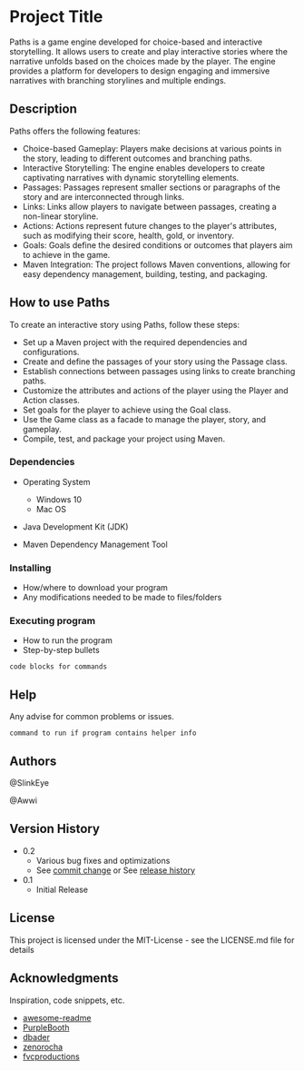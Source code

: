 # Project Title

Paths is a game engine developed for choice-based and interactive storytelling. It allows users to create and play interactive stories where the narrative unfolds based on the choices made by the player. The engine provides a platform for developers to design engaging and immersive narratives with branching storylines and multiple endings.

## Description

Paths offers the following features:

- Choice-based Gameplay: Players make decisions at various points in the story, leading to different outcomes and branching paths.
- Interactive Storytelling: The engine enables developers to create captivating narratives with dynamic storytelling elements.
- Passages: Passages represent smaller sections or paragraphs of the story and are interconnected through links.
- Links: Links allow players to navigate between passages, creating a non-linear storyline.
- Actions: Actions represent future changes to the player's attributes, such as modifying their score, health, gold, or inventory.
- Goals: Goals define the desired conditions or outcomes that players aim to achieve in the game.
- Maven Integration: The project follows Maven conventions, allowing for easy dependency management, building, testing, and packaging.

## How to use Paths

To create an interactive story using Paths, follow these steps:

- Set up a Maven project with the required dependencies and configurations.
- Create and define the passages of your story using the Passage class.
- Establish connections between passages using links to create branching paths.
- Customize the attributes and actions of the player using the Player and Action classes.
- Set goals for the player to achieve using the Goal class.
- Use the Game class as a facade to manage the player, story, and gameplay.
- Compile, test, and package your project using Maven.

### Dependencies

* Operating System
    - Windows 10
    - Mac OS

* Java Development Kit (JDK)

* Maven Dependency Management Tool


### Installing

* How/where to download your program
* Any modifications needed to be made to files/folders

### Executing program

* How to run the program
* Step-by-step bullets
```
code blocks for commands
```

## Help

Any advise for common problems or issues.
```
command to run if program contains helper info
```

## Authors

@SlinkEye

@Awwi


## Version History

* 0.2
    * Various bug fixes and optimizations
    * See [commit change]() or See [release history]()
* 0.1
    * Initial Release

## License

This project is licensed under the MIT-License - see the LICENSE.md file for details

## Acknowledgments

Inspiration, code snippets, etc.
* [awesome-readme](https://github.com/matiassingers/awesome-readme)
* [PurpleBooth](https://gist.github.com/PurpleBooth/109311bb0361f32d87a2)
* [dbader](https://github.com/dbader/readme-template)
* [zenorocha](https://gist.github.com/zenorocha/4526327)
* [fvcproductions](https://gist.github.com/fvcproductions/1bfc2d4aecb01a834b46)
